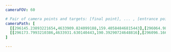 ```yaml
---
cameraFOV: 60

# Pair of camera points and targets: [final point], ... , [entrance point]
cameraPath: [
  [[296145.23893221654,4633909.824099188,159.40584846815443],[296064.9830625395,4633848.548224539,72.33093620244487]],
  [[296173.7993210386,4633931.630140443,190.39290724648816],[296096.1661795595,4633872.356735706,99.63203124424209]]
]

---
```

